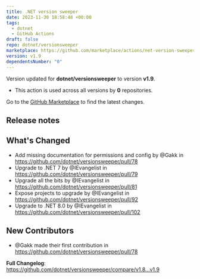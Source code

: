 ```yaml
---
title: .NET version sweeper
date: 2023-11-30 18:58:48 +00:00
tags:
  - dotnet
  - GitHub Actions
draft: false
repo: dotnet/versionsweeper
marketplace: https://github.com/marketplace/actions/net-version-sweeper
version: v1.9
dependentsNumber: "0"
---
```



Version updated for **dotnet/versionsweeper** to version **v1.9**.
- This action is used across all versions by **0** repositories.

Go to the [GitHub Marketplace](https://github.com/marketplace/actions/net-version-sweeper) to find the latest changes.

## Release notes

## What's Changed
* Add missing documentation for permissions and config by @Gakk in https://github.com/dotnet/versionsweeper/pull/78
* Upgrade to .NET 7 by @IEvangelist in https://github.com/dotnet/versionsweeper/pull/79
* Upgrade all the bits by @IEvangelist in https://github.com/dotnet/versionsweeper/pull/81
* Expose projects to upgrade by @IEvangelist in https://github.com/dotnet/versionsweeper/pull/92
* Upgrade to .NET 8.0 by @IEvangelist in https://github.com/dotnet/versionsweeper/pull/102

## New Contributors
* @Gakk made their first contribution in https://github.com/dotnet/versionsweeper/pull/78

**Full Changelog**: https://github.com/dotnet/versionsweeper/compare/v1.8...v1.9
